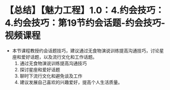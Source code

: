 # 【总结】【魅力工程】1.0：4.约会技巧：4.约会技巧：第19节约会话题-约会技巧-视频课程

-   本节课程教授约会话题技巧，建议通过无食物演说训练提高沟通技巧，讨论星座和爱好话题，以及流行文化和工作话题。
    1.  通过无食物演说训练提高沟通技巧
    2.  探讨星座和爱好话题
    3.  聊时下流行文化和避免谈及工作
    4.  建议发展自己喜欢的兴趣爱好，提高个人生活质量。